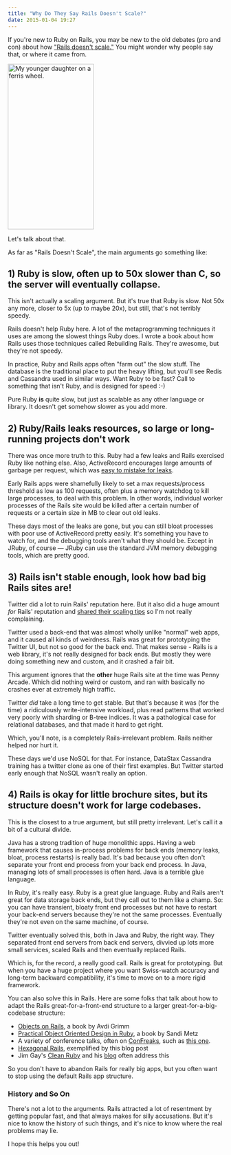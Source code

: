 ```yaml
---
title: "Why Do They Say Rails Doesn't Scale?"
date: 2015-01-04 19:27
---
```


If you're new to Ruby on Rails, you may be new to the old debates (pro and con) about how <a href="http://www.quora.com/Does-Ruby-on-Rails-scale">"Rails doesn't scale."</a> You might wonder why people say that, or where it came from.

<img class="pull-right" src="/images/rails_noscale.png" width="200" height="385" alt="My younger daughter on a ferris wheel." />

Let's talk about that.

As far as "Rails Doesn't Scale", the main arguments go something like:

## 1) Ruby is slow, often up to 50x slower than C, so the server will eventually collapse.

This isn't actually a scaling argument. But it's true that Ruby is slow. Not 50x any more, closer to 5x (up to maybe 20x), but still, that's not terribly speedy.

Rails doesn't help Ruby here. A lot of the metaprogramming techniques it uses are among the slowest things Ruby does. I wrote a book about how Rails uses those techniques called <a ref="http://rebuilding-rails.com">Rebuilding Rails</a>. They're awesome, but they're not speedy.

In practice, Ruby and Rails apps often "farm out" the slow stuff. The database is the traditional place to put the heavy lifting, but you'll see Redis and Cassandra used in similar ways. Want Ruby to be fast? Call to something that isn't Ruby, and is designed for speed :-)

Pure Ruby <b>is</b> quite slow, but just as scalable as any other language or library. It doesn't get somehow slower as you add more.

## 2) Ruby/Rails leaks resources, so large or long-running projects don't work

There was once more truth to this. Ruby had a few leaks and Rails exercised Ruby like nothing else. Also, ActiveRecord encourages large amounts of garbage per request, which was <a href="http://www.quora.com/Does-Ruby-on-Rails-scale">easy to mistake for leaks</a>.

<!--more-->

Early Rails apps were shamefully likely to set a max requests/process threshold as low as 100 requests, often plus a memory watchdog to kill large processes, to deal with this problem. In other words, individual worker processes of the Rails site would be killed after a certain number of requests or a certain size in MB to clear out old leaks.

These days most of the leaks are gone, but you can still bloat processes with poor use of ActiveRecord pretty easily. It's something you have to watch for, and the debugging tools aren't what they should be. Except in JRuby, of course &mdash; JRuby can use the standard JVM memory debugging tools, which are pretty good.

## 3) Rails isn't stable enough, look how bad big Rails sites are!

Twitter did a lot to ruin Rails' reputation here. But it also did a huge amount <i>for</i> Rails' reputation and <a href="http://www.slideshare.net/Blaine/scaling-twitter">shared their scaling tips</a> so I'm not really complaining.

Twitter used a back-end that was almost wholly unlike "normal" web apps, and it caused all kinds of weirdness. Rails was great for prototyping the Twitter UI, but not so good for the back end. That makes sense - Rails is a web library, it's not really designed for back ends. But mostly they were doing something new and custom, and it crashed a fair bit.

This argument ignores that the <b>other</b> huge Rails site at the time was Penny Arcade. Which did nothing weird or custom, and ran with basically no crashes ever at extremely high traffic.

Twitter <i>did</i> take a long time to get stable. But that's because it was (for the time) a ridiculously write-intensive workload, plus read patterns that worked very poorly with sharding or B-tree indices. It was a pathological case for relational databases, and that made it hard to get right.

Which, you'll note, is a completely Rails-irrelevant problem. Rails neither helped nor hurt it.

These days we'd use NoSQL for that. For instance, DataStax Cassandra training has a twitter clone as one of their first examples. But Twitter started early enough that NoSQL wasn't really an option.

## 4) Rails is okay for little brochure sites, but its structure doesn't work for large codebases.

This is the closest to a true argument, but still pretty irrelevant. Let's call it a bit of a cultural divide.

Java has a strong tradition of huge monolithic apps. Having a web framework that causes in-process problems for back ends (memory leaks, bloat, process restarts) is really bad. It's bad because you often don't separate your front end process from your back end process. In Java, managing lots of small processes is often hard. Java is a terrible glue language.

In Ruby, it's really easy. Ruby is a great glue language. Ruby and Rails aren't great for data storage back ends, but they call out to them like a champ. So: you can have transient, bloaty front end processes but not have to restart your back-end servers because they're not the same processes. Eventually they're not even on the
same machine, of course.

Twitter eventually solved this, both in Java and Ruby, the right way. They separated front end servers from back end servers, divvied up lots more small services, scaled Rails and then eventually replaced Rails.

Which is, for the record, a really good call. Rails is great for prototyping. But when you have a huge project where you want Swiss-watch accuracy and long-term backward compatibility, it's time to move on to a more rigid framework.

You can also solve this in Rails. Here are some folks that talk about how to adapt the Rails great-for-a-front-end structure to a larger great-for-a-big-codebase structure:

* <a href="http://objectsonrails.com/">Objects on Rails</a>, a book by Avdi Grimm
* <a href="http://www.poodr.com/">Practical Object Oriented Design in Ruby</a>, a book by Sandi Metz
* A variety of conference talks, often on <a href="http://confreaks.com">ConFreaks</a>, such as <a href="http://www.windycityrails.org/videos/2013/#8">this one</a>.
* <a href="https://www.agileplannerapp.com/blog/building-agile-planner/refactoring-with-hexagonal-rails">Hexagonal Rails</a>, exemplified by this blog post
* Jim Gay's <a href="http://clean-ruby.com/">Clean Ruby</a> and his <a href="http://saturnflyer.com">blog</a> often address this

So you don't have to abandon Rails for really big apps, but you often want to stop using the default Rails app structure.

### History and So On

There's not a lot to the arguments. Rails attracted a lot of resentment by getting popular fast, and that always makes for silly accusations. But it's nice to know the history of such things, and it's nice to know where the real problems may lie.

I hope this helps you out!
